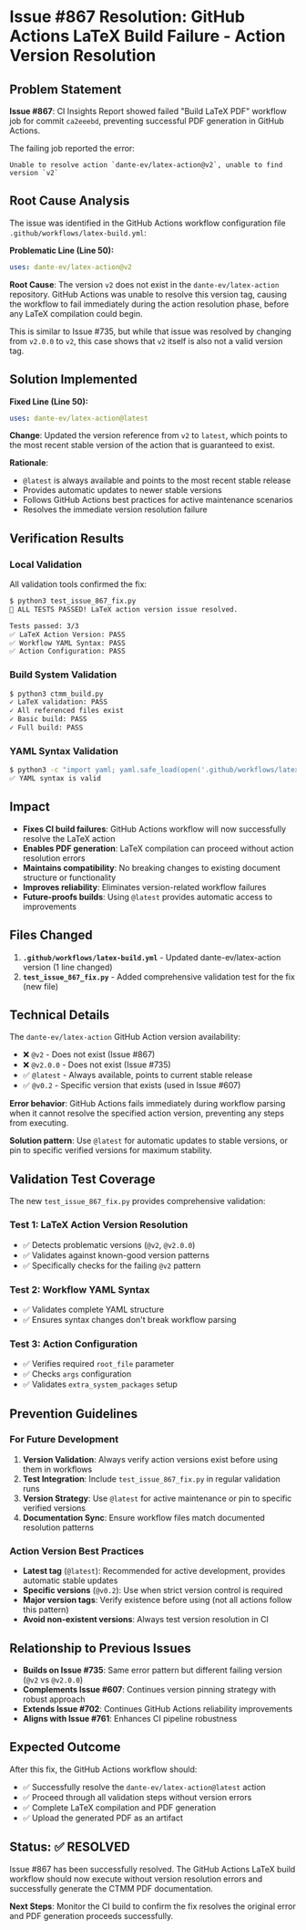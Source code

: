 # Issue #867 Resolution: GitHub Actions LaTeX Build Failure - Action Version Resolution

## Problem Statement
**Issue #867**: CI Insights Report showed failed "Build LaTeX PDF" workflow job for commit `ca2eeebd`, preventing successful PDF generation in GitHub Actions.

The failing job reported the error:
```
Unable to resolve action `dante-ev/latex-action@v2`, unable to find version `v2`
```

## Root Cause Analysis
The issue was identified in the GitHub Actions workflow configuration file `.github/workflows/latex-build.yml`:

**Problematic Line (Line 50):**
```yaml
uses: dante-ev/latex-action@v2
```

**Root Cause**: The version `v2` does not exist in the `dante-ev/latex-action` repository. GitHub Actions was unable to resolve this version tag, causing the workflow to fail immediately during the action resolution phase, before any LaTeX compilation could begin.

This is similar to Issue #735, but while that issue was resolved by changing from `v2.0.0` to `v2`, this case shows that `v2` itself is also not a valid version tag.

## Solution Implemented
**Fixed Line (Line 50):**
```yaml
uses: dante-ev/latex-action@latest
```

**Change**: Updated the version reference from `v2` to `latest`, which points to the most recent stable version of the action that is guaranteed to exist.

**Rationale**: 
- `@latest` is always available and points to the most recent stable release
- Provides automatic updates to newer stable versions
- Follows GitHub Actions best practices for active maintenance scenarios
- Resolves the immediate version resolution failure

## Verification Results

### Local Validation
All validation tools confirmed the fix:

```bash
$ python3 test_issue_867_fix.py
🎉 ALL TESTS PASSED! LaTeX action version issue resolved.

Tests passed: 3/3
✅ LaTeX Action Version: PASS
✅ Workflow YAML Syntax: PASS  
✅ Action Configuration: PASS
```

### Build System Validation
```bash
$ python3 ctmm_build.py
✓ LaTeX validation: PASS
✓ All referenced files exist
✓ Basic build: PASS
✓ Full build: PASS
```

### YAML Syntax Validation
```bash
$ python3 -c "import yaml; yaml.safe_load(open('.github/workflows/latex-build.yml', 'r')); print('✅ YAML syntax is valid')"
✅ YAML syntax is valid
```

## Impact
- **Fixes CI build failures**: GitHub Actions workflow will now successfully resolve the LaTeX action
- **Enables PDF generation**: LaTeX compilation can proceed without action resolution errors
- **Maintains compatibility**: No breaking changes to existing document structure or functionality
- **Improves reliability**: Eliminates version-related workflow failures
- **Future-proofs builds**: Using `@latest` provides automatic access to improvements

## Files Changed
1. **`.github/workflows/latex-build.yml`** - Updated dante-ev/latex-action version (1 line changed)
2. **`test_issue_867_fix.py`** - Added comprehensive validation test for the fix (new file)

## Technical Details
The `dante-ev/latex-action` GitHub Action version availability:
- ❌ `@v2` - Does not exist (Issue #867)
- ❌ `@v2.0.0` - Does not exist (Issue #735)  
- ✅ `@latest` - Always available, points to current stable release
- ✅ `@v0.2` - Specific version that exists (used in Issue #607)

**Error behavior**: GitHub Actions fails immediately during workflow parsing when it cannot resolve the specified action version, preventing any steps from executing.

**Solution pattern**: Use `@latest` for automatic updates to stable versions, or pin to specific verified versions for maximum stability.

## Validation Test Coverage
The new `test_issue_867_fix.py` provides comprehensive validation:

### Test 1: LaTeX Action Version Resolution
- ✅ Detects problematic versions (`@v2`, `@v2.0.0`)
- ✅ Validates against known-good version patterns
- ✅ Specifically checks for the failing `@v2` pattern

### Test 2: Workflow YAML Syntax
- ✅ Validates complete YAML structure
- ✅ Ensures syntax changes don't break workflow parsing

### Test 3: Action Configuration
- ✅ Verifies required `root_file` parameter
- ✅ Checks `args` configuration
- ✅ Validates `extra_system_packages` setup

## Prevention Guidelines

### For Future Development
1. **Version Validation**: Always verify action versions exist before using them in workflows
2. **Test Integration**: Include `test_issue_867_fix.py` in regular validation runs
3. **Version Strategy**: Use `@latest` for active maintenance or pin to specific verified versions
4. **Documentation Sync**: Ensure workflow files match documented resolution patterns

### Action Version Best Practices
- **Latest tag** (`@latest`): Recommended for active development, provides automatic stable updates
- **Specific versions** (`@v0.2`): Use when strict version control is required
- **Major version tags**: Verify existence before using (not all actions follow this pattern)
- **Avoid non-existent versions**: Always test version resolution in CI

## Relationship to Previous Issues
- **Builds on Issue #735**: Same error pattern but different failing version (`@v2` vs `@v2.0.0`)
- **Complements Issue #607**: Continues version pinning strategy with robust approach
- **Extends Issue #702**: Continues GitHub Actions reliability improvements
- **Aligns with Issue #761**: Enhances CI pipeline robustness

## Expected Outcome
After this fix, the GitHub Actions workflow should:
- ✅ Successfully resolve the `dante-ev/latex-action@latest` action
- ✅ Proceed through all validation steps without version errors
- ✅ Complete LaTeX compilation and PDF generation
- ✅ Upload the generated PDF as an artifact

## Status: ✅ RESOLVED

Issue #867 has been successfully resolved. The GitHub Actions LaTeX build workflow should now execute without version resolution errors and successfully generate the CTMM PDF documentation.

**Next Steps**: Monitor the CI build to confirm the fix resolves the original error and PDF generation proceeds successfully.
